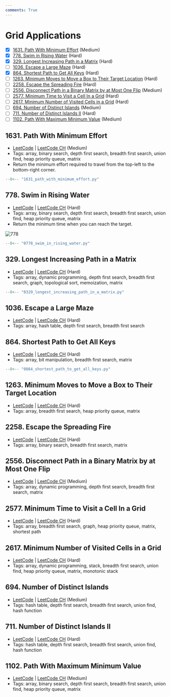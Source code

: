 ```yaml
---
comments: True
---
```


# Grid Applications

- [x] [1631. Path With Minimum Effort](https://leetcode.cn/problems/path-with-minimum-effort/) (Medium)
- [x] [778. Swim in Rising Water](https://leetcode.cn/problems/swim-in-rising-water/) (Hard)
- [x] [329. Longest Increasing Path in a Matrix](https://leetcode.cn/problems/longest-increasing-path-in-a-matrix/) (Hard)
- [ ] [1036. Escape a Large Maze](https://leetcode.cn/problems/escape-a-large-maze/) (Hard)
- [x] [864. Shortest Path to Get All Keys](https://leetcode.cn/problems/shortest-path-to-get-all-keys/) (Hard)
- [ ] [1263. Minimum Moves to Move a Box to Their Target Location](https://leetcode.cn/problems/minimum-moves-to-move-a-box-to-their-target-location/) (Hard)
- [ ] [2258. Escape the Spreading Fire](https://leetcode.cn/problems/escape-the-spreading-fire/) (Hard)
- [ ] [2556. Disconnect Path in a Binary Matrix by at Most One Flip](https://leetcode.cn/problems/disconnect-path-in-a-binary-matrix-by-at-most-one-flip/) (Medium)
- [ ] [2577. Minimum Time to Visit a Cell In a Grid](https://leetcode.cn/problems/minimum-time-to-visit-a-cell-in-a-grid/) (Hard)
- [ ] [2617. Minimum Number of Visited Cells in a Grid](https://leetcode.cn/problems/minimum-number-of-visited-cells-in-a-grid/) (Hard)
- [ ] [694. Number of Distinct Islands](https://leetcode.cn/problems/number-of-distinct-islands/) (Medium)
- [ ] [711. Number of Distinct Islands II](https://leetcode.cn/problems/number-of-distinct-islands-ii/) (Hard)
- [ ] [1102. Path With Maximum Minimum Value](https://leetcode.cn/problems/path-with-maximum-minimum-value/) (Medium)

## 1631. Path With Minimum Effort

-   [LeetCode](https://leetcode.com/problems/path-with-minimum-effort/) | [LeetCode CH](https://leetcode.cn/problems/path-with-minimum-effort/) (Medium)
-   Tags: array, binary search, depth first search, breadth first search, union find, heap priority queue, matrix
-   Return the minimum effort required to travel from the top-left to the bottom-right corner.

```python title="1631. Path With Minimum Effort"
--8<-- "1631_path_with_minimum_effort.py"
```

## 778. Swim in Rising Water

-   [LeetCode](https://leetcode.com/problems/swim-in-rising-water/) | [LeetCode CH](https://leetcode.cn/problems/swim-in-rising-water/) (Hard)
-   Tags: array, binary search, depth first search, breadth first search, union find, heap priority queue, matrix
-   Return the minimum time when you can reach the target.

![778](https://assets.leetcode.com/uploads/2021/06/29/swim2-grid-1.jpg)

```python title="778. Swim in Rising Water"
--8<-- "0778_swim_in_rising_water.py"
```

## 329. Longest Increasing Path in a Matrix

-   [LeetCode](https://leetcode.com/problems/longest-increasing-path-in-a-matrix/) | [LeetCode CH](https://leetcode.cn/problems/longest-increasing-path-in-a-matrix/) (Hard)
-   Tags: array, dynamic programming, depth first search, breadth first search, graph, topological sort, memoization, matrix

```python title="329. Longest Increasing Path in a Matrix"
--8<-- "0329_longest_increasing_path_in_a_matrix.py"
```

## 1036. Escape a Large Maze

-   [LeetCode](https://leetcode.com/problems/escape-a-large-maze/) | [LeetCode CH](https://leetcode.cn/problems/escape-a-large-maze/) (Hard)
-   Tags: array, hash table, depth first search, breadth first search

## 864. Shortest Path to Get All Keys

-   [LeetCode](https://leetcode.com/problems/shortest-path-to-get-all-keys/) | [LeetCode CH](https://leetcode.cn/problems/shortest-path-to-get-all-keys/) (Hard)
-   Tags: array, bit manipulation, breadth first search, matrix

```python title="864. Shortest Path to Get All Keys"
--8<-- "0864_shortest_path_to_get_all_keys.py"
```

## 1263. Minimum Moves to Move a Box to Their Target Location

-   [LeetCode](https://leetcode.com/problems/minimum-moves-to-move-a-box-to-their-target-location/) | [LeetCode CH](https://leetcode.cn/problems/minimum-moves-to-move-a-box-to-their-target-location/) (Hard)
-   Tags: array, breadth first search, heap priority queue, matrix

## 2258. Escape the Spreading Fire

-   [LeetCode](https://leetcode.com/problems/escape-the-spreading-fire/) | [LeetCode CH](https://leetcode.cn/problems/escape-the-spreading-fire/) (Hard)
-   Tags: array, binary search, breadth first search, matrix

## 2556. Disconnect Path in a Binary Matrix by at Most One Flip

-   [LeetCode](https://leetcode.com/problems/disconnect-path-in-a-binary-matrix-by-at-most-one-flip/) | [LeetCode CH](https://leetcode.cn/problems/disconnect-path-in-a-binary-matrix-by-at-most-one-flip/) (Medium)
-   Tags: array, dynamic programming, depth first search, breadth first search, matrix

## 2577. Minimum Time to Visit a Cell In a Grid

-   [LeetCode](https://leetcode.com/problems/minimum-time-to-visit-a-cell-in-a-grid/) | [LeetCode CH](https://leetcode.cn/problems/minimum-time-to-visit-a-cell-in-a-grid/) (Hard)
-   Tags: array, breadth first search, graph, heap priority queue, matrix, shortest path

## 2617. Minimum Number of Visited Cells in a Grid

-   [LeetCode](https://leetcode.com/problems/minimum-number-of-visited-cells-in-a-grid/) | [LeetCode CH](https://leetcode.cn/problems/minimum-number-of-visited-cells-in-a-grid/) (Hard)
-   Tags: array, dynamic programming, stack, breadth first search, union find, heap priority queue, matrix, monotonic stack

## 694. Number of Distinct Islands

-   [LeetCode](https://leetcode.com/problems/number-of-distinct-islands/) | [LeetCode CH](https://leetcode.cn/problems/number-of-distinct-islands/) (Medium)
-   Tags: hash table, depth first search, breadth first search, union find, hash function

## 711. Number of Distinct Islands II

-   [LeetCode](https://leetcode.com/problems/number-of-distinct-islands-ii/) | [LeetCode CH](https://leetcode.cn/problems/number-of-distinct-islands-ii/) (Hard)
-   Tags: hash table, depth first search, breadth first search, union find, hash function

## 1102. Path With Maximum Minimum Value

-   [LeetCode](https://leetcode.com/problems/path-with-maximum-minimum-value/) | [LeetCode CH](https://leetcode.cn/problems/path-with-maximum-minimum-value/) (Medium)
-   Tags: array, binary search, depth first search, breadth first search, union find, heap priority queue, matrix
